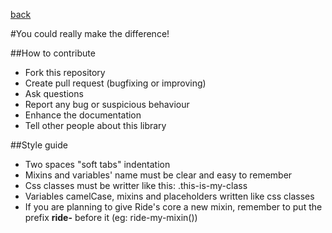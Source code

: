 [back](https://github.com/octod/ride-css/)

#You could really make the difference!

##How to contribute

* Fork this repository
* Create pull request (bugfixing or improving)
* Ask questions
* Report any bug or suspicious behaviour
* Enhance the documentation
* Tell other people about this library

##Style guide

* Two spaces "soft tabs" indentation
* Mixins and variables' name must be clear and easy to remember
* Css classes must be writter like this: .this-is-my-class
* Variables camelCase, mixins and placeholders written like css classes
* If you are planning to give Ride's core a new mixin, remember to put the prefix **ride-** before it (eg: ride-my-mixin())